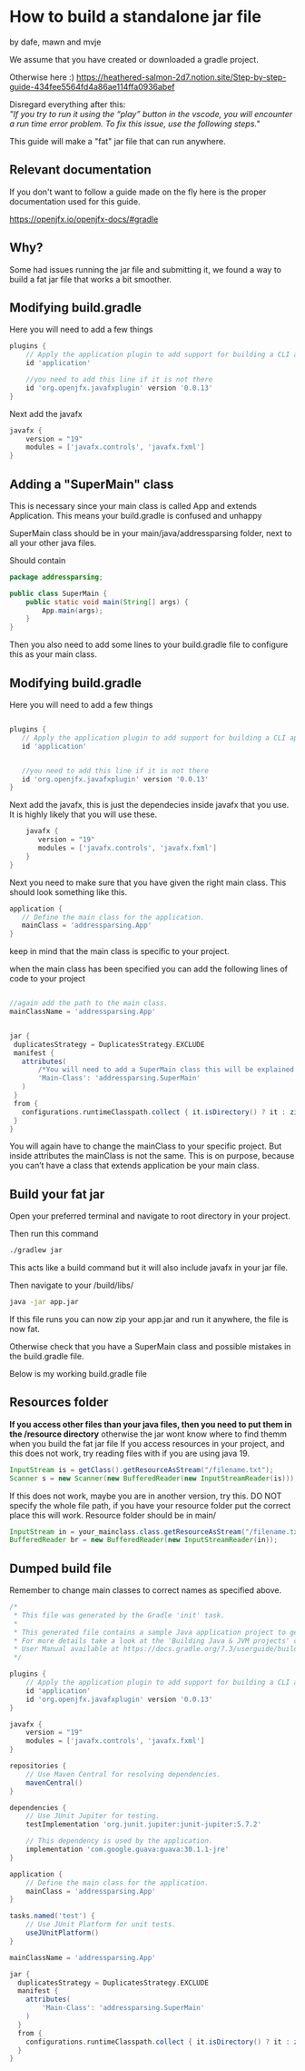 # How to build a standalone jar file
by dafe, mawn and mvje

We assume that you have created or downloaded a gradle project.

Otherwise here :)
https://heathered-salmon-2d7.notion.site/Step-by-step-guide-434fee5564fd4a86ae114ffa0936abef

Disregard everything after this:  
*"If you try to run it using the “play” button in the vscode, you will encounter a run time error problem. To fix this issue, use the following steps."*
 
This guide will make a "fat" jar file that can run anywhere.

## Relevant documentation
If you don't want to follow a guide made on the fly here is the proper documentation used for this guide.

https://openjfx.io/openjfx-docs/#gradle 

## Why?

Some had issues running the jar file and submitting it, we found a way to build a fat jar file that works a bit smoother.

## Modifying build.gradle
Here you will need to add a few things
```gradle
plugins {
    // Apply the application plugin to add support for building a CLI application in Java.
    id 'application'

    //you need to add this line if it is not there
    id 'org.openjfx.javafxplugin' version '0.0.13'
}
```
Next add the javafx
```gradle
javafx {
    version = "19"
    modules = ['javafx.controls', 'javafx.fxml']
}
```

## Adding a "SuperMain" class
    
This is necessary since your main class is called App and extends Application. This means your build.gradle is confused and unhappy 

SuperMain class should be in your main/java/addressparsing folder, next to all your other java files.

Should contain
```java
package addressparsing;

public class SuperMain {
    public static void main(String[] args) {
        App.main(args);
    }
}

```
Then you also need to add some lines to your build.gradle file to configure this as your main class.

## Modifying build.gradle
Here you will need to add a few things
```gradle

plugins {
   // Apply the application plugin to add support for building a CLI application in Java.
   id 'application'


   //you need to add this line if it is not there
   id 'org.openjfx.javafxplugin' version '0.0.13'
}
```

Next add the javafx, this is just the dependecies inside javafx that you use. It is highly likely that you will use these.
```gradle
    javafx {
       version = "19"
       modules = ['javafx.controls', 'javafx.fxml']
    }
}
```


Next you need to make sure that you have given the right main class. This should look something like this.

```gradle
application {
   // Define the main class for the application.
   mainClass = 'addressparsing.App'
}
```

keep in mind that the main class is specific to your project.

when the main class has been specified you can add the following lines of code to your project


```gradle

//again add the path to the main class.
mainClassName = 'addressparsing.App'


jar {
 duplicatesStrategy = DuplicatesStrategy.EXCLUDE
 manifest {
   attributes(
       /*You will need to add a SuperMain class this will be explained latter*/
       'Main-Class': 'addressparsing.SuperMain'
   )
 }
 from {
   configurations.runtimeClasspath.collect { it.isDirectory() ? it : zipTree(it) }
 }
}
```

You will again have to change the mainClass to your specific project. But inside attributes the mainClass is not the same. This is on purpose, because you can’t have a class that extends application be your main class.

## Build your fat jar
Open your preferred terminal and navigate to root directory in your project.

Then run this command 

```bash
./gradlew jar
```
This acts like a build command but it will also include javafx in your jar file.

Then navigate to your /build/libs/

```bash
java -jar app.jar
```
If this file runs you can now zip your app.jar and run it anywhere, the file is now fat.

Otherwise check that you have a SuperMain class and possible mistakes in the build.gradle file.

Below is my working build.gradle file

## Resources folder
**If you access other files than your java files, then you need to put them in the /resource directory** otherwise the jar wont know where to find themm when you build the fat jar file
If you access resources in your project, and this does not work, try reading files with if you are using java 19.
```java
InputStream is = getClass().getResourceAsStream("/filename.txt");
Scanner s = new Scanner(new BufferedReader(new InputStreamReader(is)));
```
If this does not work, maybe you are in another version, try this. DO NOT specify the whole file path, if you have your resource folder put the correct place this will work. Resource folder should be in main/
```java
InputStream in = your_mainclass.class.getResourceAsStream("/filename.txt");
BufferedReader br = new BufferedReader(new InputStreamReader(in));
```

## Dumped build file
Remember to change main classes to correct names as specified above.

```gradle
/*
 * This file was generated by the Gradle 'init' task.
 *
 * This generated file contains a sample Java application project to get you started.
 * For more details take a look at the 'Building Java & JVM projects' chapter in the Gradle
 * User Manual available at https://docs.gradle.org/7.3/userguide/building_java_projects.html
 */

plugins {
    // Apply the application plugin to add support for building a CLI application in Java.
    id 'application'
    id 'org.openjfx.javafxplugin' version '0.0.13'
}

javafx {
    version = "19"
    modules = ['javafx.controls', 'javafx.fxml']
}

repositories {
    // Use Maven Central for resolving dependencies.
    mavenCentral()
}

dependencies {
    // Use JUnit Jupiter for testing.
    testImplementation 'org.junit.jupiter:junit-jupiter:5.7.2'

    // This dependency is used by the application.
    implementation 'com.google.guava:guava:30.1.1-jre'
}

application {
    // Define the main class for the application.
    mainClass = 'addressparsing.App'
}

tasks.named('test') {
    // Use JUnit Platform for unit tests.
    useJUnitPlatform()
}

mainClassName = 'addressparsing.App'

jar {
  duplicatesStrategy = DuplicatesStrategy.EXCLUDE
  manifest {
    attributes(
        'Main-Class': 'addressparsing.SuperMain'
    )
  }
  from {
    configurations.runtimeClasspath.collect { it.isDirectory() ? it : zipTree(it) }
  }
}
```
